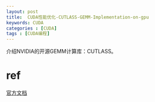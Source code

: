 ```yaml
---
layout: post
title:  CUDA性能优化-CUTLASS-GEMM-Implementation-on-gpu
keywords: CUDA
categories : [CUDA]
tags : [CUDA编程]
---
```


介绍NVIDIA的开源GEMM计算库：CUTLASS。



# ref

[官方文档](https://devblogs.nvidia.com/cutlass-linear-algebra-cuda/)